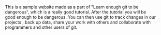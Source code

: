 This is a sample website made as a part of "Learn enough git to be dangerous", which is a really good tutorial. After the tutorial you will be good enough to be dangerous. You can then use git to track changes in our projects , back up data, share your work with others and collaborate with programmers and other users of git.
